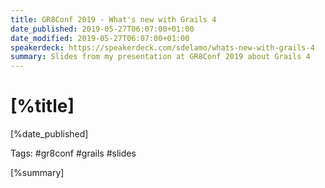 ```yaml
---
title: GR8Conf 2019 - What's new with Grails 4
date_published: 2019-05-27T06:07:00+01:00
date_modified: 2019-05-27T06:07:00+01:00
speakerdeck: https://speakerdeck.com/sdelamo/whats-new-with-grails-4
summary: Slides from my presentation at GR8Conf 2019 about Grails 4
---
```


# [%title]

[%date_published]

Tags: #gr8conf #grails #slides

[%summary]

<script async class="speakerdeck-embed" data-id="27f3d918a7544746bb6d6a07bce7b2a1" data-ratio="1.77469670710572" src="//speakerdeck.com/assets/embed.js"></script>